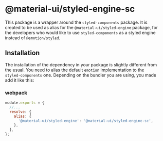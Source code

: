 # @material-ui/styled-engine-sc

This package is a wrapper around the `styled-components` package.
It is created to be used as alias for the `@material-ui/styled-engine` package, for the developers who would like to use `styled-components` as a styled engine instead of `@emotion/styled`.

## Installation

The installation of the dependency in your package is slightly different from the usual.
You need to alias the default `emotion` implementation to the `styled-components` one.
Depending on the bundler you are using, you made add it like this:

### webpack

```js
module.exports = {
  //...
  resolve: {
    alias: {
      '@material-ui/styled-engine': '@material-ui/styled-engine-sc',
    },
  },
};
```
